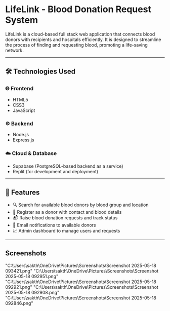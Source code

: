 # LifeLink - Blood Donation Request System

LifeLink is a cloud-based full stack web application that connects blood donors with recipients and hospitals efficiently. It is designed to streamline the process of finding and requesting blood, promoting a life-saving network.


---

## 🛠️ Technologies Used

### 🌐 Frontend
- HTML5
- CSS3
- JavaScript

### ⚙️ Backend
- Node.js
- Express.js

### ☁️ Cloud & Database
- Supabase (PostgreSQL-based backend as a service)
- Replit (for development and deployment)

---

## 🚀 Features

- 🔍 Search for available blood donors by blood group and location
- 📝 Register as a donor with contact and blood details
- 📬 Raise blood donation requests and track status
- 📢 Email notifications to available donors
- 📈 Admin dashboard to manage users and requests

---
## Screenshots
"C:\Users\sakth\OneDrive\Pictures\Screenshots\Screenshot 2025-05-18 093421.png"
"C:\Users\sakth\OneDrive\Pictures\Screenshots\Screenshot 2025-05-18 092951.png"
"C:\Users\sakth\OneDrive\Pictures\Screenshots\Screenshot 2025-05-18 092921.png"
"C:\Users\sakth\OneDrive\Pictures\Screenshots\Screenshot 2025-05-18 092908.png"
"C:\Users\sakth\OneDrive\Pictures\Screenshots\Screenshot 2025-05-18 092846.png"
